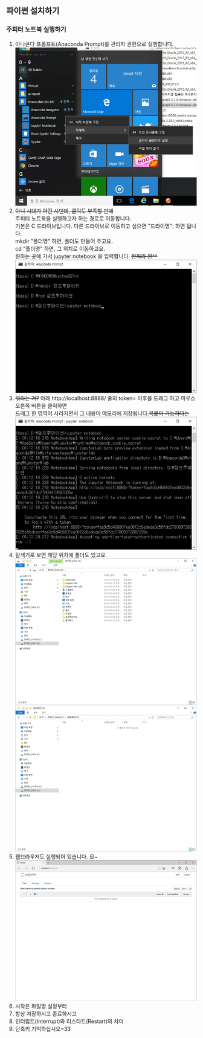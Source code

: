 ## 파이썬 설치하기  

### 주피터 노트북 실행하기  
  
  1) 아나콘다 프롬프트(Anaconda Prompt)를 관리자 권한으로 실행합니다.  
  ![아나콘다 프롬프트](./imgs/jnbex.jpg)  
  2) ~~아니 시대가 어떤 시댄데, 클릭도 부족할 판에~~  
  주피터 노트북을 실행하고자 하는 경로로 이동합니다.  
  기본은 C 드라이브입니다. 다른 드라이브로 이동하고 싶으면 "드라이명": 하면 됩니다.  
  mkdir "폴더명" 하면, 폴더도 만들어 주고요.  
  cd "폴더명" 하면, 그 위치로 이동하고요.  
  원하는 곳에 가서 jupyter notebook 을 입력합니다. ~~짠짜라 짠^^~~   
  ![아나콘다 프롬프트](./imgs/anaconda_prompt.png)  
  3) ~~뭐라는 겨?~~ 아래 http://localhost:8888/ 줄의 token= 이후를 드래그 하고 마우스 오른쪽 버튼을 클릭하면  
  드래그 한 영역이 사라지면서 그 내용이 메모리에 저장됩니다.~~복붙이 가능하다는~~  
  ![주피터 노트북 실행](./imgs/jupyternb1.png)  
  4) 탐색기로 보면 해당 위치에 폴더도 있고요.  
  ![대상 폴더](./imgs/target_folder1.png)  
  ![대상 폴더](./imgs/target_folder2.png)  
  5) 웹브라우저도 실행되어 있습니다. ~~오~~~  
  ![웹브라우저](./imgs/webbrowser.png)  
  6) 시작은 파일명 설정부터  
  7) 항상 저장하시고 종료하시고  
  8) 인터럽트(Interrupt)와 리스타트(Restart)의 차이  
  9) 단축키 기억하십시오=33  
